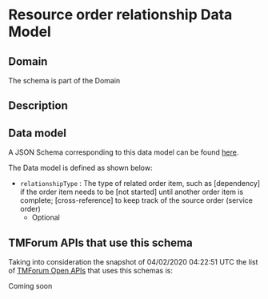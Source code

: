 # Resource order relationship Data Model

## Domain

The  schema is part of the  Domain

## Description



## Data model

A JSON Schema corresponding to this data model can be found
[here](https://github.com/tmforum-rand/schemas/blob/candidates/Resource/ResourceOrderRelationship.schema.json).

The Data model is defined as shown below:
- `relationshipType` : The type of related order item, such as [dependency] if the order item needs to be [not started] until another order item is complete; [cross-reference] to keep track of the source order (service order)
  - Optional




## TMForum APIs that use this schema

Taking into consideration the snapshot of 04/02/2020 04:22:51 UTC the list of [TMForum Open APIs](https://www.tmforum.org/open-apis/) that uses this schemas is:

Coming soon